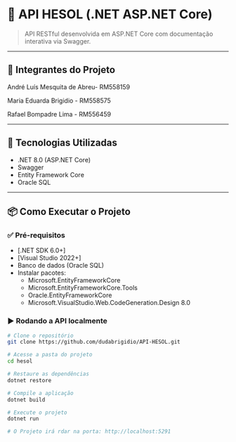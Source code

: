 ﻿# 🧩 API HESOL (.NET ASP.NET Core)

> API RESTful desenvolvida em ASP.NET Core com documentação interativa via Swagger.

---


## 🧪 Integrantes do Projeto

André Luís Mesquita de Abreu- RM558159

Maria Eduarda Brigidio - RM558575 

Rafael Bompadre Lima - RM556459

---


## 🚀 Tecnologias Utilizadas

- .NET 8.0 (ASP.NET Core)
- Swagger
- Entity Framework Core
- Oracle SQL

---

## 📦 Como Executar o Projeto

### ✅ Pré-requisitos

- [.NET SDK 6.0+]
- [Visual Studio 2022+]
- Banco de dados (Oracle SQL)
- Instalar pacotes:
  - Microsoft.EntityFrameworkCore
  - Microsoft.EntityFrameworkCore.Tools
  - Oracle.EntityFrameworkCore
  - Microsoft.VisualStudio.Web.CodeGeneration.Design 8.0


### ▶️ Rodando a API localmente

```bash
# Clone o repositório
git clone https://github.com/dudabrigidio/API-HESOL.git

# Acesse a pasta do projeto
cd hesol

# Restaure as dependências
dotnet restore

# Compile a aplicação
dotnet build

# Execute o projeto
dotnet run

# O Projeto irá rdar na porta: http://localhost:5291

